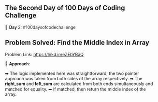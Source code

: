 The Second Day of 100 Days of Coding Challenge
-----------------------------------------------
📌 𝐃𝐚𝐲 2: #100daysofcodechallenge

Problem Solved: Find the Middle Index in Array
-----------------------------------------------
Problem Link: https://lnkd.in/eZEbYBaQ

📌 𝐀𝐩𝐩𝐫𝐨𝐚𝐜𝐡:

➡ The logic implemented here was straightforward, the two pointer approach was taken from both sides of the array respectively.
➡ The 𝐫𝐢𝐠𝐡𝐭_𝐬𝐮𝐦 and 𝐥𝐞𝐟𝐭_𝐬𝐮𝐦 are calculated from both ends simultaneously and matched for equality.
➡ If matched, then return the middle index of the array.
